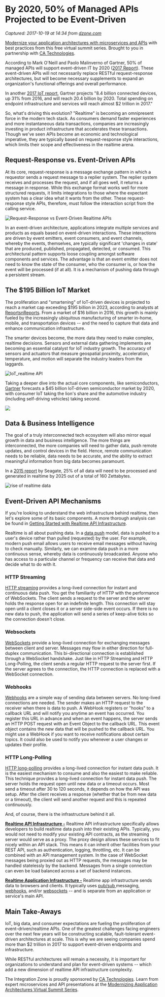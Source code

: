# By 2020, 50% of Managed APIs Projected to be Event-Driven

_Captured: 2017-10-19 at 14:34 from [dzone.com](https://dzone.com/articles/by-2020-50-of-managed-apis-projected-to-be-event-d?edition=334696&utm_source=Zone%20Newsletter&utm_medium=email&utm_campaign=integration%202017-10-19)_

[Modernize your application architectures with microservices and APIs](https://dzone.com/go?i=224221&u=https%3A%2F%2Fad.doubleclick.net%2Fddm%2Ftrackclk%2FN6040.130331DZONE%2FB11298547.150503462%3Bdc_trk_aid%3D321267892%3Bdc_trk_cid%3D81668997%3Bdc_lat%3D%3Bdc_rdid%3D%3Btag_for_child_directed_treatment%3D) with best practices from this free virtual summit series. Brought to you in partnership with [CA Technologies](https://dzone.com/go?i=224221&u=https%3A%2F%2Fad.doubleclick.net%2Fddm%2Ftrackclk%2FN6040.130331DZONE%2FB11298547.150503462%3Bdc_trk_aid%3D321267892%3Bdc_trk_cid%3D81668997%3Bdc_lat%3D%3Bdc_rdid%3D%3Btag_for_child_directed_treatment%3D).

According to Mark O'Neill and Paolo Malinverno of Gartner, 50% of managed APIs will support event-driven IT by 2020 ([2017 Report](https://www.gartner.com/doc/3660318)). These event-driven APIs will not necessarily replace RESTful request-response architectures, but will become necessary supplements to expand an organization's functional offerings and overall performance.

In another [2017 IoT report](http://www.gartner.com/newsroom/id/3598917), Gartner projects "8.4 billion connected devices, up 31% from 2016, and will reach 20.4 billion by 2020. Total spending on endpoint infrastructure and services will reach almost $2 trillion in 2017."

So, what's driving this evolution? "Realtime" is becoming an omnipresent force in the modern tech stack. As consumers demand faster experiences and more instantaneous data transactions, companies are increasingly investing in product infrastructure that accelerates these transactions. Though we've seen APIs become an economic and technological imperative, they are typically based on request-response style interactions, which limits their scope and effectiveness in the realtime arena.

## Request-Response vs. Event-Driven APIs

At its core, request-response is a message exchange pattern in which a requestor sends a request message to a replier system. The replier system receives and processes the request, and if all goes well, it returns a message in response. While this exchange format works well for more structured requests, it limits integrations to those where the expectant system has a clear idea what it wants from the other. These request-response style APIs, therefore, must follow the interaction script from the calling service.

![Request-Response vs Event-Driven Realtime APIs](https://realtimeapi.io/wp-content/uploads/2017/10/requestresponsevseventdrivenapi.jpg)

In an event-driven architecture, applications integrate multiple services and products as equals based on event-driven interactions. These interactions are driven by event emitters, event consumers, and event channels, whereby the events, themselves, are typically significant 'changes in state' that are produced, published, propagated, detected, or consumed. This architectural pattern supports loose coupling amongst software components and services. The advantage is that an event emitter does not need to know the state of the consumer, who the consumer is, or how the event will be processed (if at all). It is a mechanism of pushing data through a persistent stream.

## The $195 Billion IoT Market

The proliferation and "smartening" of IoT-driven devices is projected to reach a market cap exceeding $195 billion in 2023, according to analysts at [ReportsnReports](http://www.reportsnreports.com/reports/944711-internet-of-things-iot-market-shares-strategies-and-forecasts-worldwide-2017-to-2023.html). From a market of $16 billion in 2016, this growth is mainly fueled by the increasingly ubiquitous manufacturing of smarter in-home, mobile, and transportation devices -- and the need to capture that data and enhance communication infrastructure.

The smarter devices become, the more data they need to make complex, realtime decisions. Sensors and external data gathering implements are becoming an essential catalyst for IoT industry growth. The accuracy of sensors and actuators that measure geospatial proximity, acceleration, temperature, and motion will separate the industry leaders from the laggards.

![IoT_realtime API](https://realtimeapi.io/wp-content/uploads/2017/10/IoT_realtime.jpg)

Taking a deeper dive into the actual core components, like semiconductors, [Gartner](http://www.gartner.com/newsroom/id/3598917) forecasts a $45 billion IoT-driven semiconductor market by 2020, with consumer IoT taking the lion's share and the automotive industry (including self-driving vehicles) taking second.

![](https://realtimeapi.io/wp-content/uploads/2017/10/IoTgrowth.png)

## Data & Business Intelligence

The goal of a truly interconnected tech ecosystem will also mirror equal growth in data and business intelligence. The more things are interconnected, the more companies will need to gather data, push remote updates, and control devices in the field. Hence, remote communication needs to be reliable, data needs to be accurate, and the ability to extract meaningful information from big data becomes paramount.

In a [2015 report](http://www.seagate.com/files/www-content/our-story/trends/files/Seagate-WP-DataAge2025-March-2017.pdf) by Seagate, 25% of all data will need to be processed and generated in realtime by 2025 out of a total of 160 Zettabytes.

![rise of realtime data](https://realtimeapi.io/wp-content/uploads/2017/10/SW-V1.png)

## Event-Driven API Mechanisms

If you're looking to understand the web infrastructure behind realtime, then let's explore some of its basic components. A more thorough analysis can be found in [Getting Started with Realtime API Infrastructure](https://realtimeapi.io/getting-started-with-building-realtime-api-infrastructure/).

Realtime is all about pushing data. In a [data push](https://techterms.com/definition/push) model, data is pushed to a user's device rather than pulled (requested) by the user. For example, modern push email allows users to receive email messages without having to check manually. Similarly, we can examine data push in a more continuous sense, whereby data is continuously broadcasted. Anyone who has access to a particular channel or frequency can receive that data and decide what to do with it.

### **HTTP Streaming**

[HTTP streaming](https://realtimeapi.io/hub/http-streaming/) provides a long-lived connection for instant and continuous data push. You get the familiarity of HTTP with the performance of WebSockets. The client sends a request to the server and the server holds the response open for an indefinite length. This connection will stay open until a client closes it or a server side-side event occurs. If there is no new data to push, the application will send a series of keep-alive ticks so the connection doesn't close.

### **Websockets**

[WebSockets](https://realtimeapi.io/hub/websockets/) provide a long-lived connection for exchanging messages between client and server. Messages may flow in either direction for full-duplex communication. This bi-directional connection is established through a WebSocket handshake. Just like in HTTP Streaming and HTTP Long-Polling, the client sends a regular HTTP request to the server first. If the server agrees to the connection, the HTTP connection is replaced with a WebSocket connection.

### **Webhooks**

[Webhooks](https://realtimeapi.io/hub/webhooks/) are a simple way of sending data between servers. No long-lived connections are needed. The sender makes an HTTP request to the receiver when there is data to push. A WebHook registers or "hooks" to a callback URL and will notify you anytime an event has occurred. You register this URL in advance and when an event happens, the server sends an HTTP POST request with an Event Object to the callback URL. This event object contains the new data that will be pushed to the callback URL. You might use a WebHook if you want to receive notifications about certain topics. It could also be used to notify you whenever a user changes or updates their profile.

### **HTTP Long-Polling**

[HTTP long-polling](https://realtimeapi.io/hub/http-long-polling/) provides a long-lived connection for instant data push. It is the easiest mechanism to consume and also the easiest to make reliable. This technique provides a long-lived connection for instant data push. The server holds the request open until new data or a timeout occurs. Most send a timeout after 30 to 120 seconds, it depends on how the API was setup. After the client receives a response (whether that be from new data or a timeout), the client will send another request and this is repeated continuously.

And, of course, there is the infrastructure behind it all.

**[Realtime API Infrastructure -](https://realtimeapi.io/hub/realtime-api-iaas-overview/)** Realtime API infrastructure specifically allows developers to build realtime data push into their existing APIs. Typically, you would not need to modify your existing API contracts, as the streaming server would serve as a proxy. The proxy design allows these services to fit nicely within an API stack. This means it can inherit other facilities from your REST API, such as authentication, logging, throttling, etc. It can be combined with an API management system. In the case of WebSocket messages being proxied out as HTTP requests, the messages may be handled statelessly by the backend. Messages from a single connection can even be load balanced across a set of backend instances.

**[Realtime Application Infrastructure -](https://realtimeapi.io/hub/realtime-app-iaas-overview/)** Realtime app infrastructure sends data to browsers and clients. It typically uses [pub/sub ](https://realtimeapi.io/hub/publishsubscribe-pattern/)messaging, [webhooks](https://realtimeapi.io/hub/webhooks/), and/or [websockets](https://realtimeapi.io/faq/what-is-a-websocket/) -- and is separate from an application or service's main API.

## Main Take-Aways

IoT, big data, and consumer expectations are fueling the proliferation of event-driven/realtime APIs. One of the greatest challenges facing engineers over the next few years will be constructing scalable, fault-tolerant event-driven architectures at scale. This is why we are seeing companies spend more than $2 trillion in 2017 to support event-driven endpoints and infrastructure.

While RESTful architectures will remain a necessity, it is important for organizations to understand and plan for event-driven systems -- which add a new dimension of realtime API infrastructure complexity.

The Integration Zone is proudly sponsored by [CA Technologies](https://dzone.com/go?i=224222&u=https%3A%2F%2Fad.doubleclick.net%2Fddm%2Ftrackclk%2FN6040.130331DZONE%2FB11298547.150503463%3Bdc_trk_aid%3D321267794%3Bdc_trk_cid%3D81669195%3Bdc_lat%3D%3Bdc_rdid%3D%3Btag_for_child_directed_treatment%3D). Learn from expert microservices and API presentations at the [Modernizing Application Architectures Virtual Summit Series](https://dzone.com/go?i=224222&u=https%3A%2F%2Fad.doubleclick.net%2Fddm%2Ftrackclk%2FN6040.130331DZONE%2FB11298547.150503463%3Bdc_trk_aid%3D321267794%3Bdc_trk_cid%3D81669195%3Bdc_lat%3D%3Bdc_rdid%3D%3Btag_for_child_directed_treatment%3D).
